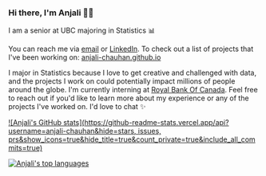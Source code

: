 ### Hi there, I'm Anjali 👋🏽

I am a senior at UBC majoring in Statistics 📊

You can reach me via [email](mailto:anjalivschauhan@gmail.com?Subject=Hi%20there!) or [LinkedIn](https://www.linkedin.com/in/anjalischauhan/). To check out a list of projects that I've been working on: [anjali-chauhan.github.io](https://anjali-chauhan.github.io)

I major in Statistics because I love to get creative and challenged with data, and the projects I work on could potentially impact millions of people around the globe. I'm currently interning at [Royal Bank Of Canada](https://www.rbc.com/about-rbc.html). Feel free to reach out if you'd like to learn more about my experience or any of the projects I've worked on. I'd love to chat ✨

[![Anjali's GitHub stats](https://github-readme-stats.vercel.app/api?username=anjali-chauhan&hide=stars, issues, prs&show_icons=true&hide_title=true&count_private=true&include_all_commits=true)](https://anjali-chauhan.github.io)

[![Anjali's top languages](https://github-readme-stats.vercel.app/api/top-langs/?username=anjali-chauhan&layout=compact&hide_title=true)](https://github.com/anjali-chauhan)
